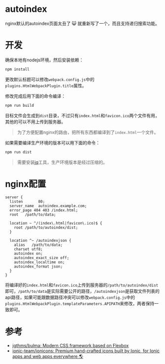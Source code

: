 # autoindex

nginx默认的autoindex页面太丑了  :smiley_cat: 就重新写了一个，而且支持递归搜索功能。

# 开发

确保本地有nodejs环境，然后安装依赖：

```sh
npm install
```

更改默认标题可以修改`webpack.config.js`中的`plugins.HtmlWebpackPlugin.title`属性。

修改完成后用下面的命令编译：

```sh
npm run build
```

目标文件会生成到`dist`目录，不过只有`index.html`和`favicon.ico`两个文件有用，其他的可以不用上传到服务器。

> 为了方便配置nginx的路由，把所有东西都编译到了`index.html`一个文件。

如果需要编译生产环境的版本可以用下面的命令：

```sh
npm run dist
```

> 需要安装[jq](https://stedolan.github.io/jq/)工具，生产环境版本是经过压缩的。


# nginx配置

```nginx
server {
  listen       80;
  server_name  autoindex.example.com;
  error_page 404 403 /index.html;
  root   /path/to/data;

  location ~ ^/(index\.html|favicon\.ico)$ {
    root /path/to/autoindex/dist;
  }

  location ^~ /autoindexjson {
    alias   /path/to/data;
    charset utf8;
    autoindex on;
    autoindex_exact_size off;
    autoindex_localtime on;
    autoindex_format json;
  }
}

```

将编译好的`index.html`和`favicon.ico`上传到服务器的`/path/to/autoindex/dist`即可，`/path/to/data`是实际需要公开的路径，`/autoindexjson`是获取文件列表的api路径，如果可能跟数据路径冲突可以修改`webpack.config.js`中的`plugins.HtmlWebpackPlugin.templateParameters.APIPATH`来修改，两者保持一致即可。


# 参考

- [jgthms/bulma: Modern CSS framework based on Flexbox](https://github.com/jgthms/bulma)
- [ionic-team/ionicons: Premium hand-crafted icons built by Ionic, for Ionic apps and web apps everywhere 🌎](https://github.com/ionic-team/ionicons)

